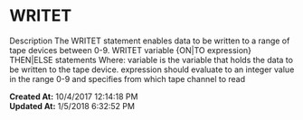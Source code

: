 # WRITET

Description The WRITET statement enables data to be written to a range of tape devices between 0-9. WRITET variable {ON|TO expression} THEN|ELSE statements Where: variable is the variable that holds the data to be written to the tape device. expression should evaluate to an integer value in the range 0-9 and specifies from which tape channel to read  

**Created At:** 10/4/2017 12:14:18 PM  
**Updated At:** 1/5/2018 6:32:52 PM  

